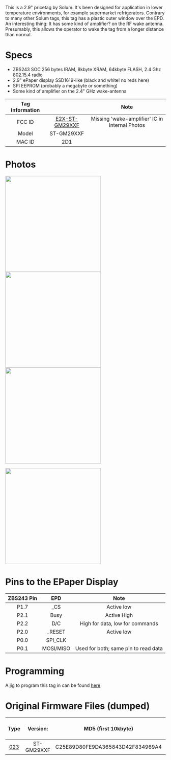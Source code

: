 This is a 2.9" pricetag by Solum. It's been designed for application in lower temperature environments, for example supermarket refrigerators. Contrary to many other Solum tags, this tag has a plastic outer window over the EPD. An interesting thing: It has some kind of amplifier? on the RF wake antenna. Presumably, this allows the operator to wake the tag from a longer distance than normal.

# Specs #
* ZBS243 SOC 256 bytes IRAM, 8kbyte XRAM, 64kbyte FLASH, 2.4 Ghz 802.15.4 radio
* 2.9" ePaper display SSD1619-like (black and white! no reds here)
* SPI EEPROM (probably a megabyte or something)
* Some kind of amplifier on the 2.4" GHz wake-antenna

 Tag Information                     |       | Note
:-------------------------:|:-------------------------:|:-------------------------:
FCC ID | [E2X-ST-GM29XXF](https://fccid.io/E2X-ST-GM29XXF)| Missing 'wake-amplifier' IC in Internal Photos
Model | ST-GM29XXF
MAC ID | 2D1

# Photos #

<img width="300" src="https://github.com/jjwbruijn/OpenEPaperLink/assets/2544995/17423cd7-e3a0-4e18-8405-43e53b4a6a2c">
<img width="300" src="https://github.com/jjwbruijn/OpenEPaperLink/assets/2544995/77ec1366-526f-4b80-9aa6-4d75da27ee05">
<img width="300" src="https://github.com/jjwbruijn/OpenEPaperLink/assets/2544995/237c3bd8-aa6d-4498-b9e8-730ca5187506"><br/>

<img width="300" src="https://github.com/jjwbruijn/OpenEPaperLink/assets/2544995/eecb071d-2dd9-420a-8642-3eee56667691"><br/>

# Pins to the EPaper Display #

ZBS243 Pin                       |EPD       | Note             
:-------------------------:|:-------------------------:|:-------------------------:
P1.7 | _CS | Active low
P2.1 | Busy | Active High
P2.2 | D/C | High for data, low for commands
P2.0 | _RESET | Active low
P0.0 | SPI_CLK
P0.1 | MOSI/MISO | Used for both; same pin to read data

# Programming # 
A jig to program this tag in can be found [here](https://github.com/jjwbruijn/OpenEPaperLink/blob/master/Hardware/Uncommon%20Tag%20Jigs/ST-GM29XXF.stl)


# Original Firmware Files (dumped) #
Type | Version:     | MD5 (first 10kbyte) | Original Tag Mac (as written on case)| Note
:------------------:|:----------:|:-------------:|:--------------:|:---------------:
[023](https://github.com/jjwbruijn/OpenEPaperLink/blob/master/fw_dumps/023-02188B012D17-ST-GM29XXF.bin) | ST-GM29XXF | C25E89D80FE9DA365843D42F834969A4 | 02188B012D17